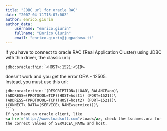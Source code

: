 ```yaml
---
title: "JDBC url for oracle RAC"
date: "2007-04-11T18:07:00Z"
author: enrico.giurin
author_data:
    username: "enrico.giurin"
    fullname: "Enrico Giurin"
    email: "enrico.giurin@jugpadova.it"
---
```


If you have to connect to oracle RAC (Real Application Cluster) using
JDBC with thin driver, the classic url:\
```xml\
jdbc:oracle:thin:`<HOST>:1521:<SID>
```
doesn't work and you get the error ORA - 12505.<br>
Instead, you must use this url:
```xml
jdbc:oracle:thin:`(DESCRIPTION=(LOAD\_BALANCE=on)\
(ADDRESS=(PROTOCOL=TCP)(HOST=host1) (PORT=1521))\
(ADDRESS=(PROTOCOL=TCP)(HOST=host2) (PORT=1521))\
(CONNECT\_DATA=(SERVICE\_NAME=service)))\
```\
If you have an oracle client, like
<a href="http://www.toadsoft.com">toad</a>, check the tsnames.ora for
the correct values of SERVICE\_NAME and host.
